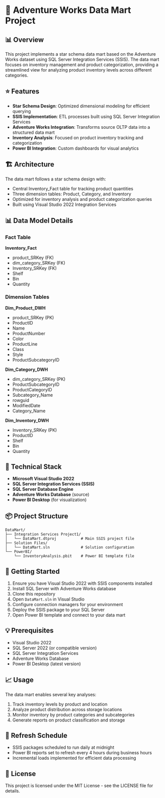 # 🏪 Adventure Works Data Mart Project

## 📊 Overview
This project implements a star schema data mart based on the Adventure Works dataset using SQL Server Integration Services (SSIS). The data mart focuses on inventory management and product categorization, providing a streamlined view for analyzing product inventory levels across different categories.

## ⭐ Features
- **Star Schema Design**: Optimized dimensional modeling for efficient querying
- **SSIS Implementation**: ETL processes built using SQL Server Integration Services
- **Adventure Works Integration**: Transforms source OLTP data into a structured data mart
- **Inventory Analysis**: Focused on product inventory tracking and categorization
- **Power BI Integration**: Custom dashboards for visual analytics

## 🏗️ Architecture
The data mart follows a star schema design with:
- Central Inventory_Fact table for tracking product quantities
- Three dimension tables: Product, Category, and Inventory
- Optimized for inventory analysis and product categorization queries
- Built using Visual Studio 2022 Integration Services

## 📊 Data Model Details

### Fact Table
**Inventory_Fact**
- product_SRKey (FK)
- dim_category_SRKey (FK)
- Inventory_SRKey (FK)
- Shelf
- Bin
- Quantity

### Dimension Tables

**Dim_Product_DWH**
- product_SRKey (PK)
- ProductID
- Name
- ProductNumber
- Color
- ProductLine
- Class
- Style
- ProductSubcategoryID

**Dim_Category_DWH**
- dim_category_SRKey (PK)
- ProductSubcategoryID
- ProductCategoryID
- Subcategory_Name
- rowguid
- ModifiedDate
- Category_Name

**Dim_Inventory_DWH**
- Inventory_SRKey (PK)
- ProductID
- Shelf
- Bin
- Quantity

## 🔧 Technical Stack
- **Microsoft Visual Studio 2022**
- **SQL Server Integration Services (SSIS)**
- **SQL Server Database Engine**
- **Adventure Works Database** (source)
- **Power BI Desktop** (for visualization)

## 📦 Project Structure
```
DataMart/
├── Integration Services Project1/
│   └── DataMart.dtproj           # Main SSIS project file
├── Solution Files/
│   └── DataMart.sln              # Solution configuration
└── PowerBI/
    └── InventoryAnalysis.pbit    # Power BI template file
```

## 🚀 Getting Started
1. Ensure you have Visual Studio 2022 with SSIS components installed
2. Install SQL Server with Adventure Works database
3. Clone this repository
4. Open `DataMart.sln` in Visual Studio
5. Configure connection managers for your environment
6. Deploy the SSIS package to your SQL Server
7. Open Power BI template and connect to your data mart

## 💡 Prerequisites
- Visual Studio 2022
- SQL Server 2022 (or compatible version)
- SQL Server Integration Services
- Adventure Works Database
- Power BI Desktop (latest version)

## 📈 Usage
The data mart enables several key analyses:
1. Track inventory levels by product and location
2. Analyze product distribution across storage locations
3. Monitor inventory by product categories and subcategories
4. Generate reports on product classification and storage

<!-- ## 📊 Power BI Visualizations

### Overview Dashboard
![Overview Dashboard](path_to_overview_dashboard.png)
This dashboard provides a high-level view of:
- Total inventory by category
- Product distribution across storage locations
- Top products by quantity
- Inventory trends over time

### Inventory Analysis
![Inventory Analysis](path_to_inventory_dashboard.png)
Detailed inventory metrics including:
- Heat maps of storage utilization
- Bin and shelf optimization
- Stock level warnings
- Category-wise distribution

### Product Categories
![Product Categories](path_to_categories_dashboard.png)
Breakdown of products by:
- Main categories
- Subcategories
- Product attributes
- Storage allocation

### Key Performance Indicators (KPIs)
![KPIs](path_to_kpi_dashboard.png)
Tracking essential metrics:
- Storage efficiency
- Category-wise inventory levels
- Stock turnover rates
- Space utilization

### How to Access Visualizations
1. Open the included Power BI template file (`InventoryAnalysis.pbit`)
2. Connect to your deployed data mart
3. Refresh the data to see current metrics
4. Use the interactive filters to analyze specific aspects

## 🔍 Key Business Questions This Data Mart Can Answer
- What is the current inventory level for each product?
- How are products distributed across different storage locations?
- Which product categories have the highest inventory levels?
- How is inventory organized across shelves and bins?
- What is the relationship between product categories and storage locations? -->

## 🔄 Refresh Schedule
- SSIS packages scheduled to run daily at midnight
- Power BI reports set to refresh every 4 hours during business hours
- Incremental loads implemented for efficient data processing

## 📝 License
This project is licensed under the MIT License - see the LICENSE file for details.
